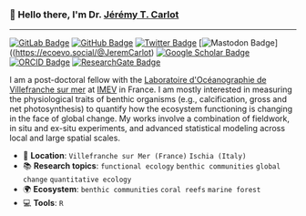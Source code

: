 ### :wave: Hello there, I'm Dr. [Jérémy T. Carlot](https://jaycrlt.github.io)

---

[![GitLab Badge](https://img.shields.io/badge/GitLab-FC6D26?logo=gitlab&logoColor=fff&style=flat)](https://gitlab.com/JayCrlt)
[![GitHub Badge](https://img.shields.io/badge/GitHub-181717?logo=github&logoColor=fff&style=flat)](https://jaycrlt.github.io)
[![Twitter Badge](https://img.shields.io/badge/Twitter-1DA1F2?logo=twitter&logoColor=fff&style=flat)](https://twitter.com/Jerem_Carlot)
[![Mastodon Badge](https://img.shields.io/badge/Mastodon-6364FF?logo=mastodon&logoColor=fff&style=flat)]((https://ecoevo.social/@JeremCarlot)
[![Google Scholar Badge](https://img.shields.io/badge/Google%20Scholar-4285F4?logo=googlescholar&logoColor=fff&style=flat)](https://scholar.google.com/citations?user=Eotjew0AAAAJ&hl=en&oi=sra)
[![ORCID Badge](https://img.shields.io/badge/ORCID-A6CE39?logo=orcid&logoColor=fff&style=flat)](https://orcid.org/0000-0003-0887-8005)
[![ResearchGate Badge](https://img.shields.io/badge/ResearchGate-0CB?logo=researchgate&logoColor=fff&style=flat)](https://www.researchgate.net/profile/Jeremy-Carlot)

I am a post-doctoral fellow with the [Laboratoire d'Océanographie de Villefranche sur mer](https://lov.imev-mer.fr/web/) at [IMEV](https://www.imev-mer.fr/web/) in France. I am mostly interested in measuring the physiological traits of benthic organisms (e.g., calcification, gross and net photosynthesis) to quantify how the ecosystem functioning is changing in the face of global change. My works involve a combination of fieldwork, in situ and ex-situ experiments, and advanced statistical modeling across local and large spatial scales.

* :house_with_garden: **Location**: `Villefranche sur Mer (France)` `Ischia (Italy)`
* :books: **Research topics**: `functional ecology` `benthic communities` `global change` `quantitative ecology`
* :earth_africa: **Ecosystem**: `benthic communities` `coral reefs` `marine forest` 
* :computer: **Tools**: `R`

